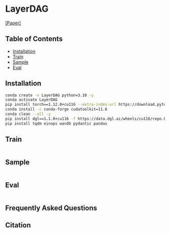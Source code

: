 # LayerDAG

[[Paper]](https://openreview.net/pdf?id=IsarrieeQA)

## Table of Contents

- [Installation](#installation)
- [Train](#train)
- [Sample](#sample)
- [Eval](#eval)

## Installation

```bash
conda create -n LayerDAG python=3.10 -y
conda activate LayerDAG
pip install torch==1.12.0+cu116 --extra-index-url https://download.pytorch.org/whl/cu116
conda install -c conda-forge cudatoolkit=11.6
conda clean --all -y
pip install dgl==1.1.0+cu116 -f https://data.dgl.ai/wheels/cu116/repo.html
pip install tqdm einops wandb pydantic pandas
```

## Train

```bash
```

## Sample

```bash
```

## Eval

```bash
```

## Frequently Asked Questions

## Citation
